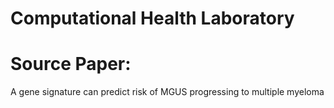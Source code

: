 # Computational Health Laboratory

# Source Paper:

A gene signature can predict risk of MGUS
progressing to multiple myeloma
